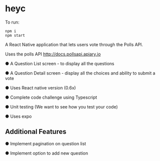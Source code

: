 # heyc

To run: 

```
npm i
npm start
```

A React Native application that lets users vote through the Polls API.

Uses the polls API http://docs.pollsapi.apiary.io 

● A Question List screen - to display all the questions

● A Question Detail screen - display all the choices and ability to submit a vote

● Uses React native version (0.6x)

● Complete code challenge using Typescript

● Unit testing (We want to see how you test your code)

● Uses expo


## Additional Features
● Implement pagination on question list

● Implement option to add new question


